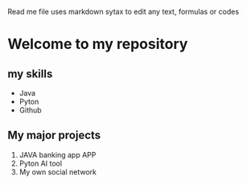 Read me file uses markdown sytax to edit any text, formulas or codes

# Welcome to my repository

## my skills
- Java
- Pyton
- Github

## My major projects
1. JAVA banking app APP
2. Pyton AI tool
3. My own social network
